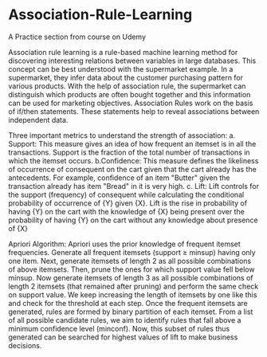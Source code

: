 # Association-Rule-Learning
A Practice section from course on Udemy

Association rule learning is a rule-based machine learning method for discovering interesting relations between variables in large 
databases. This concept can be best understood with the supermarket example. In a supermarket, they infer data about the customer 
purchasing pattern for various products. With the help of association rule, the supermarket can distinguish which products are often 
bought together and this information can be used for marketing objectives. Association Rules work on the basis of if/then statements. 
These statements help to reveal associations between independent data.

Three important metrics to understand the strength of association:
a. Support: This measure gives an idea of how frequent an itemset is in all the transactions. Support is the fraction of the total number
of transactions in which the itemset occurs.
b.Confidence: This measure defines the likeliness of occurrence of consequent on the cart given that the cart already has the antecedents.
For example, confidence of an item "Butter" given the transaction already has item "Bread" in it is very high.
c. Lift: Lift controls for the support (frequency) of consequent while calculating the conditional probability of occurrence 
of {Y} given {X}. Lift is the rise in probability of having {Y} on the cart with the knowledge of {X} being present over 
the probability of having {Y} on the cart without any knowledge about presence of {X}

Apriori Algorithm:
Apriori uses the prior knowledge of frequent itemset frequencies. Generate all frequent itemsets (support ≥ minsup) having only one item. 
Next, generate itemsets of length 2 as all possible combinations of above itemsets. Then, prune the ones for which support value 
fell below minsup. Now generate itemsets of length 3 as all possible combinations of length 2 itemsets (that remained after pruning) 
and perform the same check on support value. We keep increasing the length of itemsets by one like this and check for the threshold 
at each step. Once the frequent itemsets are generated, rules are formed by binary partition of each itemset. From a list of all possible 
candidate rules, we aim to identify rules that fall above a minimum confidence level (minconf). Now, this subset of rules thus 
generated can be searched for highest values of lift to make business decisions.
